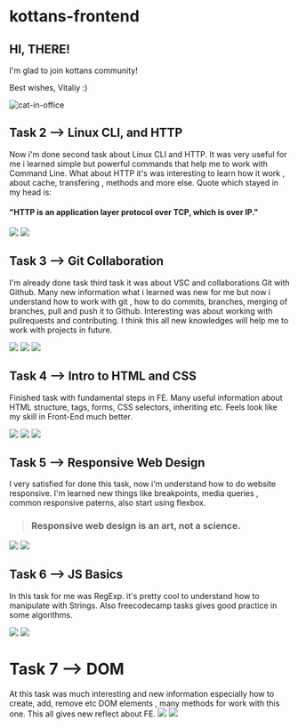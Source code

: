# kottans-frontend

## HI, THERE!

I'm glad to join kottans community!

Best wishes, Vitaliy  :)

![cat-in-office](http://i.imgur.com/U0jmb.gif)
## Task 2 --> Linux CLI, and HTTP
Now i'm done second task about Linux CLI and HTTP.
It was very useful for me i learned simple but powerful commands that help me to work with Command Line.
What about HTTP it's was interesting to learn how it work , about cache, transfering , methods and more else.
Quote which stayed in my head is: 

#### "HTTP is an application layer protocol over TCP, which is over IP."
![](task_linux_cli/CLI_Screenshot1.png)
![](task_linux_cli/CLI_Screenshot2.png)
## Task 3 --> Git Collaboration
I'm already done task third task it was about VSC and collaborations Git with Github.
Many new information what i learned was new for me but now i understand how to work with git , how to do commits, branches, merging of branches, pull and push it to Github. Interesting was about working with pullrequests and contributing.
I think this all new knowledges will help me to work with projects in future.

![](task_git_collaboration/Git_and_Collab.png)
![](task_git_collaboration/VS_with_Git1.png)
![](task_git_collaboration/VS_with_Git2.png)
## Task 4 --> Intro to HTML and CSS
Finished task with fundamental steps in FE.
Many useful information about HTML structure, tags, forms, CSS selectors, inheriting etc.
Feels look like my skill in Front-End much better.

![](task_html_css_intro/basics-css.png)
![](task_html_css_intro/basics-html.png)
![](task_html_css_intro/intro-html-css.png)
## Task 5 --> Responsive Web Design
I very satisfied for done this task, now i'm understand how to do website responsive. I'm learned new things like breakpoints, media queries , common  responsive paterns, also start using flexbox.

>### Responsive web design is an art, not a science.

![](task_responsive_web_design/responsive-web-design.png)
![](task_responsive_web_design/flexbox-froggy.png)
## Task 6 --> JS Basics
In this task for me was RegExp. it's pretty cool to understand how to manipulate with Strings. Also freecodecamp tasks gives good practice in some algorithms.

![](task_js_basics/basics-js.png)
![](task_js_basics/free-code-camp-h1.png)
# Task 7 --> DOM
At this task was much interesting and new information especially how to create, add, remove etc DOM elements , many methods for work with this one. This all gives new reflect about FE.
![](task_js_dom/img/free-code-camp-h2.png)
![](task_js_dom/img/js-and-dom.png)